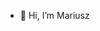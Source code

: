 - 👋 Hi, I’m Mariusz
<!---
Rizonn/Rizonn is a ✨ special ✨ repository because its `README.md` (this file) appears on your GitHub profile.
You can click the Preview link to take a look at your changes.
--->
